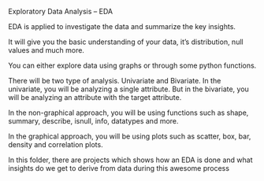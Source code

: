 Exploratory Data Analysis – EDA

EDA is applied to investigate the data and summarize the key insights.

It will give you the basic understanding of your data, it’s distribution, null values and much more.

You can either explore data using graphs or through some python functions.

There will be two type of analysis. Univariate and Bivariate.
In the univariate, you will be analyzing a single attribute.
But in the bivariate, you will be analyzing an attribute with the target attribute.

In the non-graphical approach, you will be using functions such as shape, summary, describe, isnull, info, datatypes and more.

In the graphical approach, you will be using plots such as scatter, box, bar, density and correlation plots.

In this folder, there are projects which shows how an EDA is done and what insights do we get to derive from data during this awesome process
